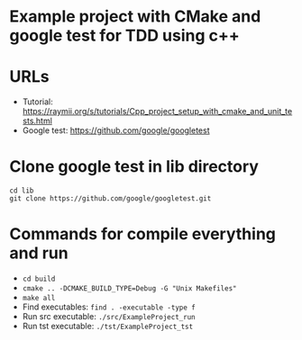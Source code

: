 # Example project with CMake and google test for TDD using c++

# URLs
- Tutorial: https://raymii.org/s/tutorials/Cpp_project_setup_with_cmake_and_unit_tests.html
- Google test: https://github.com/google/googletest

# Clone google test in lib directory
```
cd lib
git clone https://github.com/google/googletest.git
```

# Commands for compile everything and run
- `cd build`
- `cmake .. -DCMAKE_BUILD_TYPE=Debug -G "Unix Makefiles"`
- `make all`
- Find executables: `find . -executable -type f`
- Run src executable: `./src/ExampleProject_run`
- Run tst executable: `./tst/ExampleProject_tst`
